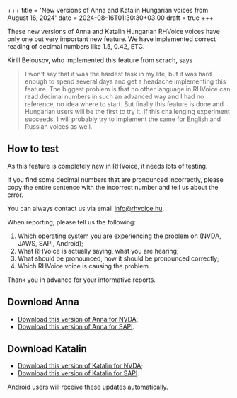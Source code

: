 +++
title = 'New versions of Anna and Katalin Hungarian voices from August 16, 2024'
date = 2024-08-16T01:30:30+03:00
draft = true
+++

These new versions of Anna and Katalin Hungarian RHVoice voices have only one but very important new feature.
We have implemented correct reading of decimal numbers like 1.5, 0.42, ETC.

Kirill Belousov, who implemented this feature from scrach, says

> I won't say that it was the hardest task in my life, but it was hard enough to spend several days and get a headache implementing this feature.
> The biggest problem is that no other language in RHVoice can read decimal numbers in such an advanced way and I had no reference, no idea where to start.
> But finally this feature is done and Hungarian users will be the first to try it.
> If this challenging experiment succeeds, I will probably try to implement the same for English and Russian voices as well.

## How to test

As this feature is completely new in RHVoice, it needs lots of testing.

If you find some decimal numbers that are pronounced incorrectly, please copy the entire sentence with the incorrect number and tell us about the error.

You can always contact us via email [info@rhvoice.hu](mailto:info@rhvoice.hu).

When reporting, please tell us the following:

1. Which operating system you are experiencing the problem on (NVDA, JAWS, SAPI, Android);
2. What RHVoice is actually saying, what you are hearing;
3. What should be pronounced, how it should be pronounced correctly;
4. Which RHVoice voice is causing the problem.

Thank you in advance for your informative reports.

## Download Anna

* [Download this version of Anna for NVDA](https://storage.cyrmax.ru/rhvoice/vce/RHVoice-voice-Hungarian-Anna-Beta-4.2.1007.11.nvda-addon);
* [Download this version of Anna for SAPI](https://storage.cyrmax.ru/rhvoice/vce/RHVoice-voice-Hungarian-Anna-Beta-v4.2.1007.21-setup.exe).

## Download Katalin

* [Download this version of Katalin for NVDA](https://storage.cyrmax.ru/rhvoice/vce/RHVoice-voice-Hungarian-Katalin-Beta-4.2.1007.11.nvda-addon);
* [Download this version of Katalin for SAPI](https://storage.cyrmax.ru/rhvoice/vce/RHVoice-voice-Hungarian-Katalin-Beta-v4.2.1007.21-setup.exe).

Android users will receive these updates automatically.
